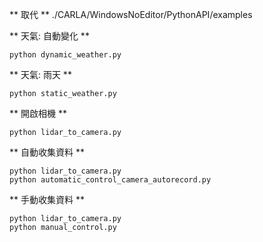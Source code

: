 ** 取代 **
./CARLA/WindowsNoEditor/PythonAPI/examples

** 天氣: 自動變化 ** 
```
python dynamic_weather.py
```

** 天氣: 雨天 **
```
python static_weather.py
```

** 開啟相機 **
```
python lidar_to_camera.py
```

** 自動收集資料 **
```
python lidar_to_camera.py
python automatic_control_camera_autorecord.py
```

** 手動收集資料 **
```
python lidar_to_camera.py
python manual_control.py
```
